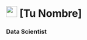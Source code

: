 # <img src="https://img.icons8.com/color/48/000000/data-configuration.png" width="30" /> [Tu Nombre] 
### Data Scientist
